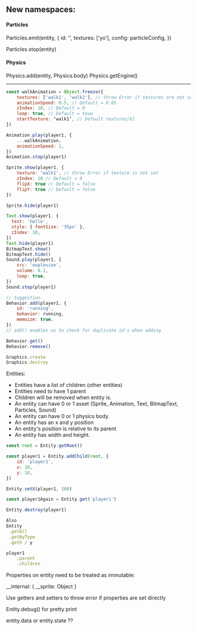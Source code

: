 ## New namespaces:

#### Particles

Particles.emit(entity, { 
	id: '', 
	textures: ['yo'],
	config: particleConfig,
})

Particles.stop(entity)

#### Physics

Physics.add(entity, Physics.body)
Physics.getEngine()

-----

```js
const walkAnimation = Object.freeze({
	textures: ['walk1', 'walk2'], // throw Error if textures are not set
	animationSpeed: 0.5, // Default = 0.05
	zIndex: 10, // Default = 0
	loop: true, // Default = teuw
	startTexture: ‘walk1’, // Default textures[0]
})

Animation.play(player1, {
	...walkAnimation,
	animationSpeed: 1,
})
Animation.stop(player1)

Sprite.show(player1, {
	texture: 'walk1', // throw Error if texture is not set
	zIndex: 10 // Default = 0
	flipX: true // Default = false
	flipY: true // Default = false
})

Sprite.hide(player1)

Text.show(player1, {
  text: 'hello',
  style: { fontSize: '35px' },
  zIndex: 10,
})
Text.hide(player1)
BitmapText.show()
BitmapText.hide()
Sound.play(player1, {
	src: 'explosion',
	volume: 0.1,
	loop: true,
})
Sound.stop(player1)

// Suggestion
Behavior.add(player1, {
	id: 'running',
	behavior: running,
	memoize: true,
})
// add() enables us to check for duplicate id's when adding

Behavior.get()
Behavior.remove()

Graphics.create
Graphics.destroy
```

Entities:

 - Entities have a list of children (other entities)
 - Entities need to have 1 parent
 - Children will be removed when entity is.
 - An entity can have 0 or 1 asset (Sprite, Animation, Text, BitmapText, Particles, Sound)
 - An entity can have 0 or 1 physics body.
 - An entity has an x and y position
 - An entity's position is relative to its parent 
 - An entity has width and height.

```js
const root = Entity.getRoot()

const player1 = Entity.addChild(root, {
	id: 'player1', 
	x: 10, 
	y: 10,
})

Entity.setX(player1, 100)

const player1Again = Entity.get('player1')

Entity.destroy(player1)

Also
Emtity
 .getAll
 .getByType
 .getX / y 

player1
	.parent
	.children
```

Properties on entity need to be treated as immutable:

__internal: {
	__sprite: Object
}

Use getters and setters to throw error if properties are set directly

Entity.debug() for pretty print

entity.data or entity.state ??
